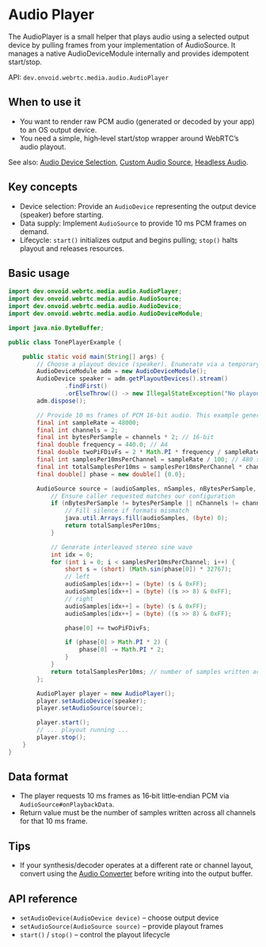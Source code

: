 # Audio Player

The AudioPlayer is a small helper that plays audio using a selected output device by pulling frames from your implementation of AudioSource. It manages a native AudioDeviceModule internally and provides idempotent start/stop.

API: `dev.onvoid.webrtc.media.audio.AudioPlayer`

## When to use it
- You want to render raw PCM audio (generated or decoded by your app) to an OS output device.
- You need a simple, high‑level start/stop wrapper around WebRTC’s audio playout.

See also: [Audio Device Selection](guide/audio/audio_devices.md), [Custom Audio Source](guide/audio/custom_audio_source.md), [Headless Audio](guide/audio/headless_audio_device_module.md).

## Key concepts
- Device selection: Provide an `AudioDevice` representing the output device (speaker) before starting.
- Data supply: Implement `AudioSource` to provide 10 ms PCM frames on demand.
- Lifecycle: `start()` initializes output and begins pulling; `stop()` halts playout and releases resources.

## Basic usage

```java
import dev.onvoid.webrtc.media.audio.AudioPlayer;
import dev.onvoid.webrtc.media.audio.AudioSource;
import dev.onvoid.webrtc.media.audio.AudioDevice;
import dev.onvoid.webrtc.media.audio.AudioDeviceModule;

import java.nio.ByteBuffer;

public class TonePlayerExample {

    public static void main(String[] args) {
        // Choose a playout device (speaker). Enumerate via a temporary ADM.
        AudioDeviceModule adm = new AudioDeviceModule();
        AudioDevice speaker = adm.getPlayoutDevices().stream()
                .findFirst()
                .orElseThrow(() -> new IllegalStateException("No playout device found"));
        adm.dispose();

        // Provide 10 ms frames of PCM 16‑bit audio. This example generates a sine tone.
        final int sampleRate = 48000;
        final int channels = 2;
        final int bytesPerSample = channels * 2; // 16‑bit
        final double frequency = 440.0; // A4
        final double twoPiFDivFs = 2 * Math.PI * frequency / sampleRate;
        final int samplesPer10msPerChannel = sampleRate / 100; // 480 samples/channel
        final int totalSamplesPer10ms = samplesPer10msPerChannel * channels; // e.g., 960 samples
        final double[] phase = new double[] {0.0};

        AudioSource source = (audioSamples, nSamples, nBytesPerSample, nChannels, samplesPerSec) -> {
            // Ensure caller requested matches our configuration
            if (nBytesPerSample != bytesPerSample || nChannels != channels || samplesPerSec != sampleRate) {
                // Fill silence if formats mismatch
                java.util.Arrays.fill(audioSamples, (byte) 0);
                return totalSamplesPer10ms;
            }

            // Generate interleaved stereo sine wave
            int idx = 0;
            for (int i = 0; i < samplesPer10msPerChannel; i++) {
                short s = (short) (Math.sin(phase[0]) * 32767);
                // left
                audioSamples[idx++] = (byte) (s & 0xFF);
                audioSamples[idx++] = (byte) ((s >> 8) & 0xFF);
                // right
                audioSamples[idx++] = (byte) (s & 0xFF);
                audioSamples[idx++] = (byte) ((s >> 8) & 0xFF);

                phase[0] += twoPiFDivFs;

                if (phase[0] > Math.PI * 2) {
                    phase[0] -= Math.PI * 2;
                }
            }
            return totalSamplesPer10ms; // number of samples written across all channels
        };

        AudioPlayer player = new AudioPlayer();
        player.setAudioDevice(speaker);
        player.setAudioSource(source);

        player.start();
        // ... playout running ...
        player.stop();
    }
}
```

## Data format
- The player requests 10 ms frames as 16‑bit little‑endian PCM via `AudioSource#onPlaybackData`.
- Return value must be the number of samples written across all channels for that 10 ms frame.

## Tips
- If your synthesis/decoder operates at a different rate or channel layout, convert using the [Audio Converter](guide/utilities/audio_converter.md) before writing into the output buffer.

## API reference
- `setAudioDevice(AudioDevice device)` – choose output device
- `setAudioSource(AudioSource source)` – provide playout frames
- `start()` / `stop()` – control the playout lifecycle
